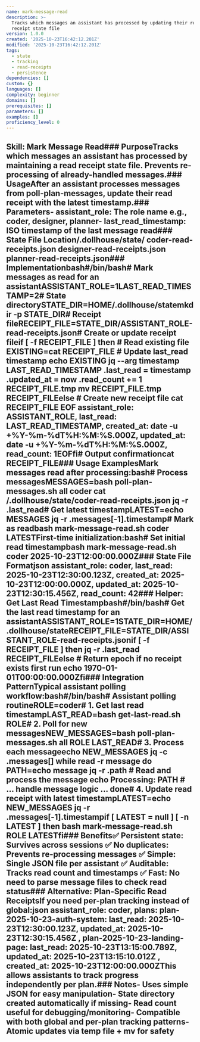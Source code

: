 ```yaml
---
name: mark-message-read
description: >-
  Tracks which messages an assistant has processed by updating their read
  receipt state file
version: 1.0.0
created: '2025-10-23T16:42:12.201Z'
modified: '2025-10-23T16:42:12.201Z'
tags:
  - state
  - tracking
  - read-receipts
  - persistence
dependencies: []
custom: {}
languages: []
complexity: beginner
domains: []
prerequisites: []
parameters: []
examples: []
proficiency_level: 0
---
```

## Skill: Mark Message Read### PurposeTracks which messages an assistant has processed by maintaining a read receipt state file. Prevents re-processing of already-handled messages.### UsageAfter an assistant processes messages from poll-plan-messages, update their read receipt with the latest timestamp.### Parameters- assistant_role: The role name e.g., coder, designer, planner- last_read_timestamp: ISO timestamp of the last message read### State File Location/.dollhouse/state/  coder-read-receipts.json  designer-read-receipts.json  planner-read-receipts.json### Implementationbash#/bin/bash# Mark messages as read for an assistantASSISTANT_ROLE=1LAST_READ_TIMESTAMP=2# State directorySTATE_DIR=HOME/.dollhouse/statemkdir -p STATE_DIR# Receipt fileRECEIPT_FILE=STATE_DIR/ASSISTANT_ROLE-read-receipts.json# Create or update receipt fileif [ -f RECEIPT_FILE ] then  # Read existing file  EXISTING=cat RECEIPT_FILE    # Update last_read timestamp  echo EXISTING  jq     --arg timestamp LAST_READ_TIMESTAMP     .last_read = timestamp  .updated_at = now  .read_count += 1      RECEIPT_FILE.tmp    mv RECEIPT_FILE.tmp RECEIPT_FILEelse  # Create new receipt file  cat  RECEIPT_FILE EOF  assistant_role: ASSISTANT_ROLE,  last_read: LAST_READ_TIMESTAMP,  created_at: date -u +%Y-%m-%dT%H:%M:%S.000Z,  updated_at: date -u +%Y-%m-%dT%H:%M:%S.000Z,  read_count: 1EOFfi# Output confirmationcat RECEIPT_FILE### Usage ExamplesMark messages read after processing:bash# Process messagesMESSAGES=bash poll-plan-messages.sh all coder cat /.dollhouse/state/coder-read-receipts.json  jq -r .last_read# Get latest timestampLATEST=echo MESSAGES  jq -r .messages[-1].timestamp# Mark as readbash mark-message-read.sh coder LATESTFirst-time initialization:bash# Set initial read timestampbash mark-message-read.sh coder 2025-10-23T12:00:00.000Z### State File Formatjson  assistant_role: coder,  last_read: 2025-10-23T12:30:00.123Z,  created_at: 2025-10-23T12:00:00.000Z,  updated_at: 2025-10-23T12:30:15.456Z,  read_count: 42### Helper: Get Last Read Timestampbash#/bin/bash# Get the last read timestamp for an assistantASSISTANT_ROLE=1STATE_DIR=HOME/.dollhouse/stateRECEIPT_FILE=STATE_DIR/ASSISTANT_ROLE-read-receipts.jsonif [ -f RECEIPT_FILE ] then  jq -r .last_read RECEIPT_FILEelse  # Return epoch if no receipt exists first run  echo 1970-01-01T00:00:00.000Zfi### Integration PatternTypical assistant polling workflow:bash#/bin/bash# Assistant polling routineROLE=coder# 1. Get last read timestampLAST_READ=bash get-last-read.sh ROLE# 2. Poll for new messagesNEW_MESSAGES=bash poll-plan-messages.sh all ROLE LAST_READ# 3. Process each messageecho NEW_MESSAGES  jq -c .messages[]  while read -r message do  PATH=echo message  jq -r .path    # Read and process the message  echo Processing: PATH  # ... handle message logic ...  done# 4. Update read receipt with latest timestampLATEST=echo NEW_MESSAGES  jq -r .messages[-1].timestampif [ LATEST = null ]  [ -n LATEST ] then  bash mark-message-read.sh ROLE LATESTfi### Benefits✅ Persistent state: Survives across sessions  ✅ No duplicates: Prevents re-processing messages  ✅ Simple: Single JSON file per assistant  ✅ Auditable: Tracks read count and timestamps  ✅ Fast: No need to parse message files to check read status### Alternative: Plan-Specific Read ReceiptsIf you need per-plan tracking instead of global:json  assistant_role: coder,  plans:     plan-2025-10-23-auth-system:       last_read: 2025-10-23T12:30:00.123Z,      updated_at: 2025-10-23T12:30:15.456Z    ,    plan-2025-10-23-landing-page:       last_read: 2025-10-23T13:15:00.789Z,      updated_at: 2025-10-23T13:15:10.012Z      ,  created_at: 2025-10-23T12:00:00.000ZThis allows assistants to track progress independently per plan.### Notes- Uses simple JSON for easy manipulation- State directory created automatically if missing- Read count useful for debugging/monitoring- Compatible with both global and per-plan tracking patterns- Atomic updates via temp file + mv for safety
